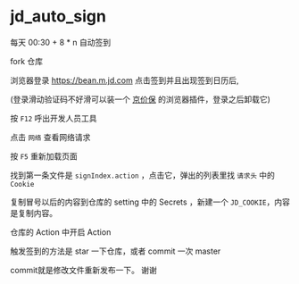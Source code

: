 # jd_auto_sign

每天 00:30 + 8 * n 自动签到

fork 仓库

浏览器登录 https://bean.m.jd.com 点击签到并且出现签到日历后,

(登录滑动验证码不好滑可以装一个 [京价保](https://jjb.im/) 的浏览器插件，登录之后卸载它)

按 `F12` 呼出开发人员工具

点击 `网络` 查看网络请求

按 `F5` 重新加载页面

找到第一条文件是 `signIndex.action` ，点击它，弹出的列表里找 `请求头` 中的 `Cookie`

复制冒号以后的内容到仓库的 setting 中的 Secrets ，新建一个 `JD_COOKIE`，内容是复制内容。

仓库的 Action 中开启 Action

触发签到的方法是 star 一下仓库，或者 commit 一次 master

commit就是修改文件重新发布一下。
谢谢
